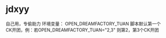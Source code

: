 # jdxyy

自己用，专偷助力
环境变量：
   OPEN_DREAMFACTORY_TUAN 脚本默认第一个CK开团，例：若OPEN_DREAMFACTORY_TUAN="2,3"  则第2，第3个CK开团
